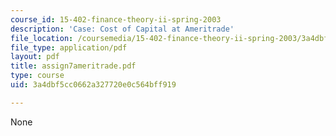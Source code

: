 ```yaml
---
course_id: 15-402-finance-theory-ii-spring-2003
description: 'Case: Cost of Capital at Ameritrade'
file_location: /coursemedia/15-402-finance-theory-ii-spring-2003/3a4dbf5cc0662a327720e0c564bff919_assign7ameritrade.pdf
file_type: application/pdf
layout: pdf
title: assign7ameritrade.pdf
type: course
uid: 3a4dbf5cc0662a327720e0c564bff919

---
```

None